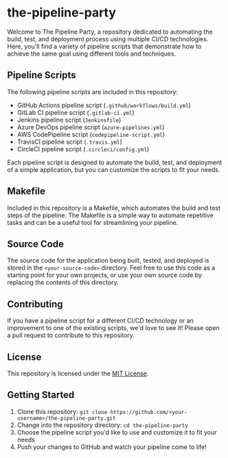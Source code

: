# the-pipeline-party

Welcome to The Pipeline Party, a repository dedicated to automating the build, test, and deployment process using multiple CI/CD technologies. Here, you'll find a variety of pipeline scripts that demonstrate how to achieve the same goal using different tools and techniques.

## Pipeline Scripts

The following pipeline scripts are included in this repository:

- GitHub Actions pipeline script (`.github/workflows/build.yml`)
- GitLab CI pipeline script (`.gitlab-ci.yml`)
- Jenkins pipeline script (`Jenkinsfile`)
- Azure DevOps pipeline script (`azure-pipelines.yml`)
- AWS CodePipeline script (`codepipeline-script.yml`)
- TravisCI pipeline script (`.travis.yml`)
- CircleCI pipeline script (`.circleci/config.yml`)

Each pipeline script is designed to automate the build, test, and deployment of a simple application, but you can customize the scripts to fit your needs.

## Makefile

Included in this repository is a Makefile, which automates the build and test steps of the pipeline. The Makefile is a simple way to automate repetitive tasks and can be a useful tool for streamlining your pipeline.

## Source Code

The source code for the application being built, tested, and deployed is stored in the `<your-source-code>` directory. Feel free to use this code as a starting point for your own projects, or use your own source code by replacing the contents of this directory.

## Contributing

If you have a pipeline script for a different CI/CD technology or an improvement to one of the existing scripts, we'd love to see it! Please open a pull request to contribute to this repository.

## License

This repository is licensed under the [MIT License](LICENSE).

## Getting Started

1. Clone this repository: `git clone https://github.com/<your-username>/the-pipeline-party.git`
2. Change into the repository directory: `cd the-pipeline-party`
3. Choose the pipeline script you'd like to use and customize it to fit your needs
4. Push your changes to GitHub and watch your pipeline come to life!